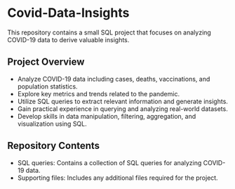 # Covid-Data-Insights

This repository contains a small SQL project that focuses on analyzing COVID-19 data to derive valuable insights.

## Project Overview

- Analyze COVID-19 data including cases, deaths, vaccinations, and population statistics.
- Explore key metrics and trends related to the pandemic.
- Utilize SQL queries to extract relevant information and generate insights.
- Gain practical experience in querying and analyzing real-world datasets.
- Develop skills in data manipulation, filtering, aggregation, and visualization using SQL.

## Repository Contents

- SQL queries: Contains a collection of SQL queries for analyzing COVID-19 data.
- Supporting files: Includes any additional files required for the project.
